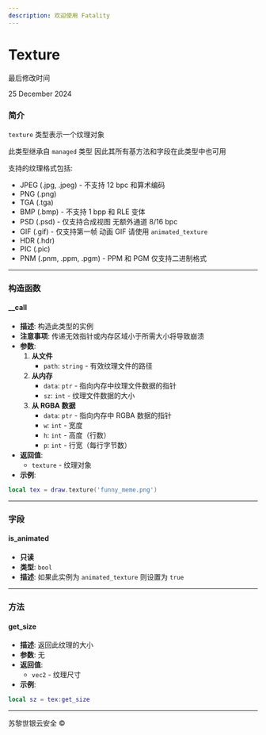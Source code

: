 ```yaml
---
description: 欢迎使用 Fatality
---
```


# Texture

最后修改时间

25 December 2024

### 简介

`texture` 类型表示一个纹理对象

此类型继承自 `managed` 类型 因此其所有基方法和字段在此类型中也可用

支持的纹理格式包括:

* JPEG (.jpg, .jpeg) - 不支持 12 bpc 和算术编码
* PNG (.png)
* TGA (.tga)
* BMP (.bmp) - 不支持 1 bpp 和 RLE 变体
* PSD (.psd) - 仅支持合成视图 无额外通道 8/16 bpc
* GIF (.gif) - 仅支持第一帧 动画 GIF 请使用 `animated_texture`
* HDR (.hdr)
* PIC (.pic)
* PNM (.pnm, .ppm, .pgm) - PPM 和 PGM 仅支持二进制格式

***

### 构造函数

#### \_\_call

* **描述**: 构造此类型的实例
* **注意事项**: 传递无效指针或内存区域小于所需大小将导致崩溃
* **参数**:
  1. **从文件**
     * `path`: `string` - 有效纹理文件的路径
  2. **从内存**
     * `data`: `ptr` - 指向内存中纹理文件数据的指针
     * `sz`: `int` - 纹理文件数据的大小
  3. **从 RGBA 数据**
     * `data`: `ptr` - 指向内存中 RGBA 数据的指针
     * `w`: `int` - 宽度
     * `h`: `int` - 高度（行数）
     * `p`: `int` - 行宽（每行字节数）
* **返回值**:
  * `texture` - 纹理对象
* **示例**:

```lua
local tex = draw.texture('funny_meme.png')
```

***

### 字段

#### is\_animated

* **只读**
* **类型**: `bool`
* **描述**: 如果此实例为 `animated_texture` 则设置为 `true`

***

### 方法

#### get\_size

* **描述**: 返回此纹理的大小
* **参数**: 无
* **返回值**:
  * `vec2` - 纹理尺寸
* **示例**:

```lua
local sz = tex:get_size
```

***

苏黎世银云安全 ©
